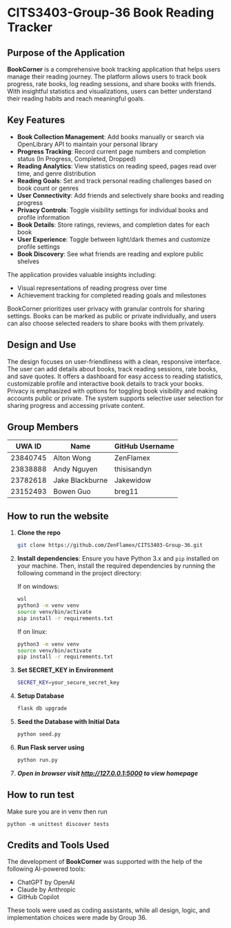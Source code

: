 # CITS3403-Group-36 Book Reading Tracker

## Purpose of the Application

**BookCorner** is a comprehensive book tracking application that helps users manage their reading journey. The platform allows users to track book progress, rate books, log reading sessions, and share books with friends. With insightful statistics and visualizations, users can better understand their reading habits and reach meaningful goals.

## Key Features

- **Book Collection Management**: Add books manually or search via OpenLibrary API to maintain your personal library
- **Progress Tracking**: Record current page numbers and completion status (In Progress, Completed, Dropped)
- **Reading Analytics**: View statistics on reading speed, pages read over time, and genre distribution
- **Reading Goals**: Set and track personal reading challenges based on book count or genres
- **User Connectivity**: Add friends and selectively share books and reading progress
- **Privacy Controls**: Toggle visibility settings for individual books and profile information
- **Book Details**: Store ratings, reviews, and completion dates for each book
- **User Experience**: Toggle between light/dark themes and customize profile settings
- **Book Discovery**: See what friends are reading and explore public shelves

The application provides valuable insights including:

- Visual representations of reading progress over time
- Achievement tracking for completed reading goals and milestones

BookCorner prioritizes user privacy with granular controls for sharing settings. Books can be marked as public or private individually, and users can also choose selected readers to share books with them privately.


## Design and Use

The design focuses on user-friendliness with a clean, responsive interface. The user can add details about books, track reading sessions, rate books, and save quotes. It offers a dashboard for easy access to reading statistics, customizable profile and interactive book details to track your books. Privacy is emphasized with options for toggling book visibility and making accounts public or private. The system supports selective user selection for sharing progress and accessing private content.

## Group Members

| **UWA ID** | **Name**        | **GitHub Username** |
| ---------- | --------------- | ------------------- |
| 23840745   | Alton Wong      | ZenFlamex           |
| 23838888   | Andy Nguyen     | thisisandyn         |
| 23782618   | Jake Blackburne | Jakewidow           |
| 23152493   | Bowen Guo       | breg11              |


## How to run the website
1. **Clone the repo**

   ```bash
   git clone https://github.com/ZenFlamex/CITS3403-Group-36.git
   ```

2. **Install dependencies**:
   Ensure you have Python 3.x and `pip` installed on your machine. Then, install the required dependencies by running the following command in the project directory:

   If on windows:

   ```bash
   wsl
   python3 -m venv venv
   source venv/bin/activate
   pip install -r requirements.txt
   ```

   If on linux:

   ```bash
   python3 -m venv venv
   source venv/bin/activate
   pip install -r requirements.txt
   ```

3. **Set SECRET_KEY in Environment**

   ```bash
   SECRET_KEY=your_secure_secret_key
   ```

4. **Setup Database**

   ```bash
   flask db upgrade
   ```

5. **Seed the Database with Initial Data**

   ```bash
   python seed.py
   ```

6. **Run Flask server using**

   ```bash
   python run.py
   ```

7. **_Open in browser visit http://127.0.0.1:5000 to view homepage_**




## How to run test

Make sure you are in venv then run 
```
python -m unittest discover tests
```


## Credits and Tools Used

The development of **BookCorner** was supported with the help of the following AI-powered tools:

- ChatGPT by OpenAI
- Claude by Anthropic
- GitHub Copilot

These tools were used as coding assistants, while all design, logic, and implementation choices were made by Group 36.

